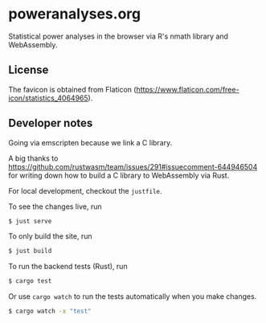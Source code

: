 # poweranalyses.org

Statistical power analyses in the browser via R's nmath library and WebAssembly.

## License

The favicon is obtained from Flaticon (https://www.flaticon.com/free-icon/statistics_4064965).

## Developer notes

Going via emscripten because we link a C library.

A big thanks to https://github.com/rustwasm/team/issues/291#issuecomment-644946504 for writing down how to build a C library to WebAssembly via Rust.

For local development, checkout the `justfile`.

To see the changes live, run
```sh
$ just serve
```

To only build the site, run
```sh
$ just build
```

To run the backend tests (Rust), run

```sh
$ cargo test
```

Or use `cargo watch` to run the tests automatically when you make changes.

```sh
$ cargo watch -x "test"
```
